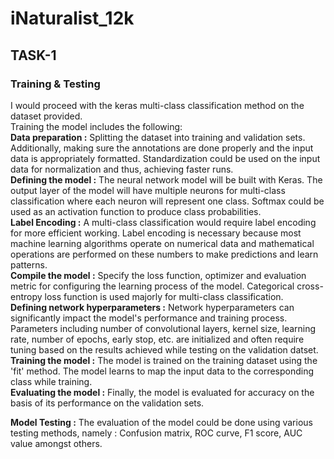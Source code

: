 # iNaturalist_12k
## **TASK-1** <br />
### Training & Testing
I would proceed with the keras multi-class classification method on the dataset provided. <br />
Training the model includes the following: <br />
**Data preparation :** Splitting the dataset into training and validation sets. Additionally, making sure the annotations are done properly and the input data is appropriately formatted. Standardization could be used on the input data for normalization and thus, achieving faster runs. <br />
**Defining the model :** The neural network model will be built with Keras. The output layer of the model will have multiple neurons for multi-class classification where each neuron will represent one class. Softmax could be used as an activation function to produce class probabilities. <br />
**Label Encoding :** A multi-class classification would require label encoding for more efficient working. Label encoding is necessary because most machine learning algorithms operate on numerical data and mathematical operations are performed on these numbers to make predictions and learn patterns. <br />
**Compile the model :** Specify the loss function, optimizer and evaluation metric for configuring the learning process of the model. Categorical cross-entropy loss function is used majorly for multi-class classification. <br />
**Defining network hyperparameters :** Network hyperparameters can significantly impact the model's performance and training process. Parameters including number of convolutional layers, kernel size, learning rate, number of epochs, early stop, etc. are initialized and often require tuning based on the results achieved while testing on the validation datset. <br />
**Training the model :** The model is trained on the training dataset using the 'fit' method. The model learns to map the input data to the corresponding class while training. <br />
**Evaluating the model :** Finally, the model is evaluated for accuracy on the basis of its performance on the validation sets. <br />

**Model Testing :** The evaluation of the model could be done using various testing methods, namely : Confusion matrix, ROC curve, F1 score, AUC value amongst others. <br />










  						  
